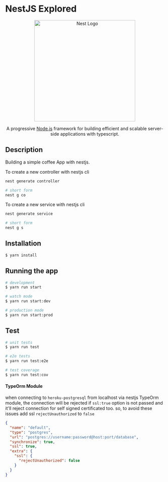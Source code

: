 # NestJS Explored

<p align="center">
  <a href="http://nestjs.com/" target="blank"><img src="https://nestjs.com/img/logo_text.svg" width="320" alt="Nest Logo" /></a>
</p>

  <p align="center">A progressive <a href="http://nodejs.org" target="_blank">Node.js</a> framework for building efficient and scalable server-side applications with typescript.</p>
    <p align="center">

## Description

Building a simple coffee App with nestjs.


To create a new controller with nestjs cli
```bash
nest generate controller

# short form
nest g co

```

To create a new service with nestjs cli
```bash
nest generate service 

# short form
nest g s
```

## Installation

```bash
$ yarn install
```

## Running the app

```bash
# development
$ yarn run start

# watch mode
$ yarn run start:dev

# production mode
$ yarn run start:prod
```

## Test

```bash
# unit tests
$ yarn run test

# e2e tests
$ yarn run test:e2e

# test coverage
$ yarn run test:cov
```


#### TypeOrm Module 

when connecting to `heroku-postgresql` from localhost via nestjs TypeOrm module,
the connection will be rejected if `ssl:true` option is not passed and it'll reject 
connection for self signed certificated too.
so, to avoid these issues add ssl `rejectUnauthorized` to `false`

```json
{
  "name": "default",
  "type": "postgres",
  "url": "postgres://username:password@host:port/database",
  "synchronize": true,
  "ssl": true,
  "extra": {
    "ssl": {
      "rejectUnauthorized": false
    }
  }
}
```

<!-- https://stackoverflow.com/questions/56660312/cannot-connect-an-ssl-secured-database-to-typeorm -->